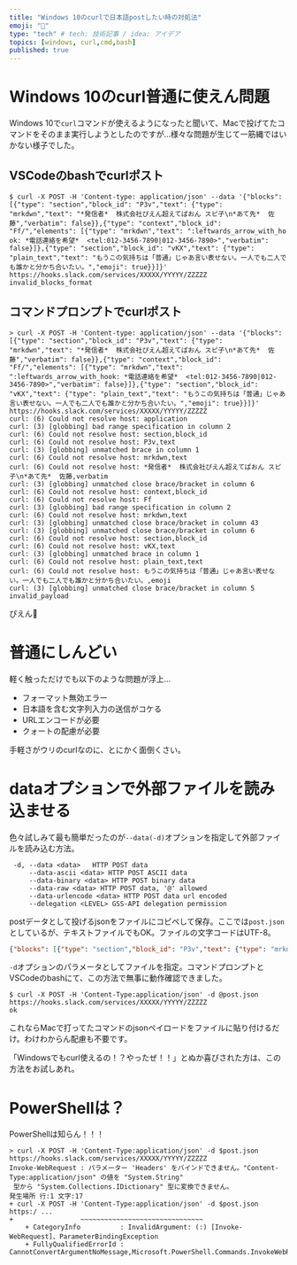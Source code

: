```yaml
---
title: "Windows 10のcurlで日本語postしたい時の対処法"
emoji: "🔖"
type: "tech" # tech: 技術記事 / idea: アイデア
topics: [windows, curl,cmd,bash]
published: true
---
```

# Windows 10のcurl普通に使えん問題

Windows 10で`curl`コマンドが使えるようになったと聞いて、Macで投げてたコマンドをそのまま実行しようとしたのですが…様々な問題が生じて一筋縄ではいかない様子でした。

## VSCodeのbashでcurlポスト
```shell
$ curl -X POST -H 'Content-type: application/json' --data '{"blocks": [{"type": "section","block_id": "P3v","text": {"type": "mrkdwn","text": "*発信者*  株式会社ぴえん超えてぱおん スピ子\n*あて先*  佐藤","verbatim": false}},{"type": "context","block_id": "Ff/","elements": [{"type": "mrkdwn","text": ":leftwards_arrow_with_ho 
ok: *電話連絡を希望*  <tel:012-3456-7890|012-3456-7890>","verbatim": false}]},{"type": "section","block_id": "vKX","text": {"type": "plain_text","text": "もうこの気持ちは「普通」じゃあ言い表せない。一人でも二人でも誰かと分かち合いたい。","emoji": true}}]}' https://hooks.slack.com/services/XXXXX/YYYYY/ZZZZZ
invalid_blocks_format
```

## コマンドプロンプトでcurlポスト
```shell
> curl -X POST -H 'Content-type: application/json' --data '{"blocks": [{"type": "section","block_id": "P3v","text": {"type": "mrkdwn","text": "*発信者*  株式会社ぴえん超えてぱおん スピ子\n*あて先*  佐藤","verbatim": false}},{"type": "context","block_id": "Ff/","elements": [{"type": "mrkdwn","text": ":leftwards_arrow_with_hook: *電話連絡を希望*  <tel:012-3456-7890|012-3456-7890>","verbatim": false}]},{"type": "section","block_id": "vKX","text": {"type": "plain_text","text": "もうこの気持ちは「普通」じゃあ言い表せない。一人でも二人でも誰かと分かち合いたい。","emoji": true}}]}' https://hooks.slack.com/services/XXXXX/YYYYY/ZZZZZ
curl: (6) Could not resolve host: application
curl: (3) [globbing] bad range specification in column 2
curl: (6) Could not resolve host: section,block_id
curl: (6) Could not resolve host: P3v,text
curl: (3) [globbing] unmatched brace in column 1
curl: (6) Could not resolve host: mrkdwn,text
curl: (6) Could not resolve host: *発信者*  株式会社ぴえん超えてぱおん スピ子\n*あて先*  佐藤,verbatim
curl: (3) [globbing] unmatched close brace/bracket in column 6
curl: (6) Could not resolve host: context,block_id
curl: (6) Could not resolve host: Ff
curl: (3) [globbing] bad range specification in column 2
curl: (6) Could not resolve host: mrkdwn,text
curl: (3) [globbing] unmatched close brace/bracket in column 43
curl: (3) [globbing] unmatched close brace/bracket in column 6
curl: (6) Could not resolve host: section,block_id
curl: (6) Could not resolve host: vKX,text
curl: (3) [globbing] unmatched brace in column 1
curl: (6) Could not resolve host: plain_text,text
curl: (6) Could not resolve host: もうこの気持ちは「普通」じゃあ言い表せない。一人でも二人でも誰かと分かち合いたい。,emoji
curl: (3) [globbing] unmatched close brace/bracket in column 5
invalid_payload
```


ぴえん🥺

# 普通にしんどい

軽く触っただけでも以下のような問題が浮上…

- フォーマット無効エラー
- 日本語を含む文字列入力の送信がコケる
- URLエンコードが必要
- クォートの配慮が必要

手軽さがウリのcurlなのに、とにかく面倒くさい。

# dataオプションで外部ファイルを読み込ませる
色々試しみて最も簡単だったのが`--data(-d)`オプションを指定して外部ファイルを読み込む方法。

```shell
 -d, --data <data>   HTTP POST data
     --data-ascii <data> HTTP POST ASCII data
     --data-binary <data> HTTP POST binary data
     --data-raw <data> HTTP POST data, '@' allowed
     --data-urlencode <data> HTTP POST data url encoded
     --delegation <LEVEL> GSS-API delegation permission
```

postデータとして投げるjsonをファイルにコピペして保存。ここでは`post.json`としているが、テキストファイルでもOK。ファイルの文字コードはUTF-8。
```json:post.json
{"blocks": [{"type": "section","block_id": "P3v","text": {"type": "mrkdwn","text": "*発信者*  株式会社ぴえん超えてぱおん スピ子\n*あて先*  佐藤","verbatim": false}},{"type": "context","block_id": "Ff/","elements": [{"type": "mrkdwn","text": ":leftwards_arrow_with_hook: *電話連絡を希望*  <tel:012-3456-7890|012-3456-7890>","verbatim": false}]},{"type": "section","block_id": "vKX","text": {"type": "plain_text","text": "もうこの気持ちは「普通」じゃあ言い表せない。一人でも二人でも誰かと分かち合いたい。","emoji": true}}]}
```

`-d`オプションのパラメータとしてファイルを指定。コマンドプロンプトとVSCodeのbashにて、この方法で無事に動作確認できました。
```shell
$ curl -X POST -H 'Content-Type:application/json' -d @post.json https://hooks.slack.com/services/XXXXX/YYYYY/ZZZZZ
ok
```

これならMacで打ってたコマンドのjsonペイロードをファイルに貼り付けるだけ。わけわからん配慮も不要です。

「Windowsでもcurl使えるの！？やったぜ！！」とぬか喜びされた方は、この方法をお試しあれ。

# PowerShellは？

PowerShellは知らん！！！

```shell
> curl -X POST -H 'Content-Type:application/json' -d $post.json https://hooks.slack.com/services/XXXXX/YYYYY/ZZZZZ
Invoke-WebRequest : パラメーター 'Headers' をバインドできません。"Content-Type:application/json" の値を "System.String"
 型から "System.Collections.IDictionary" 型に変換できません。
発生場所 行:1 文字:17
+ curl -X POST -H 'Content-Type:application/json' -d $post.json https:/ ...
+                 ~~~~~~~~~~~~~~~~~~~~~~~~~~~~~~~
    + CategoryInfo          : InvalidArgument: (:) [Invoke-WebRequest]、ParameterBindingException
    + FullyQualifiedErrorId : CannotConvertArgumentNoMessage,Microsoft.PowerShell.Commands.InvokeWebRequestCommand
```